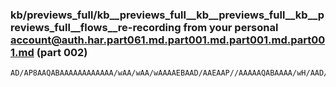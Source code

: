 ### kb/previews_full/kb__previews_full__kb__previews_full__kb__previews_full__flows__re-recording from your personal account@auth.har.part061.md.part001.md.part001.md.part001.md (part 002)

```md
AD/AP8AAQABAAAAAAAAAAAA/wAA/wAA/wAAAAEBAAD/AAEAAP//AAAAAQABAAAA/wH/AAD/AAAAAQAAAf8AAP8BAAAA//8AAAEBAAH/AAD/AQEAAf8AAP8BAAABAAEAAAAAAAAAAAD///8AAQEBAAAAAAAAAP8A//8AAAA
```

```
